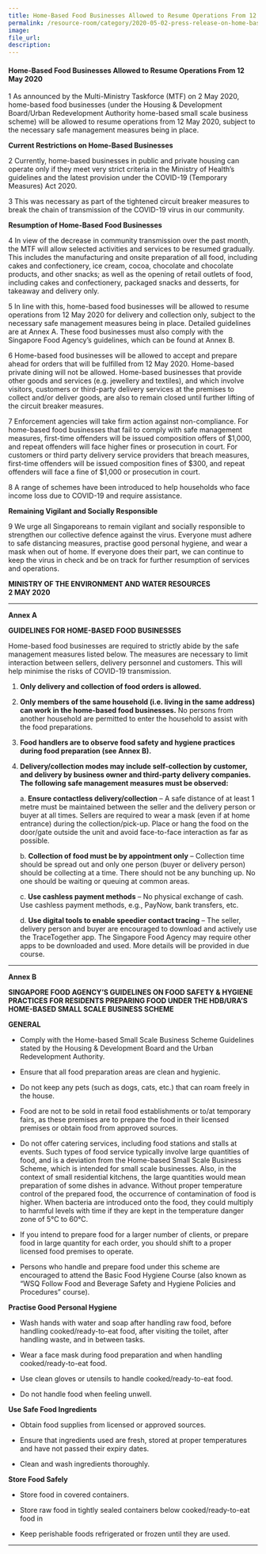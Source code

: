 ```yaml
---  
title: Home-Based Food Businesses Allowed to Resume Operations From 12 May 2020  
permalink: /resource-room/category/2020-05-02-press-release-on-home-based-food-businesses/  
image:  
file_url:  
description:  
---  
```


#### Home-Based Food Businesses Allowed to Resume Operations From 12 May 2020  

1 As announced by the Multi-Ministry Taskforce (MTF) on 2 May 2020, home-based food businesses (under the Housing & Development Board/Urban Redevelopment Authority home-based small scale business scheme) will be allowed to resume operations from 12 May 2020, subject to the necessary safe management measures being in place.  

**Current Restrictions on Home-Based Businesses**  

2 Currently, home-based businesses in public and private housing can operate only if they meet very strict criteria in the Ministry of Health’s guidelines and the latest provision under the COVID-19 (Temporary Measures) Act 2020.  

3 This was necessary as part of the tightened circuit breaker measures to break the chain of transmission of the COVID-19 virus in our community.  

**Resumption of Home-Based Food Businesses**  

4 In view of the decrease in community transmission over the past month, the MTF will allow selected activities and services to be resumed gradually. This includes the manufacturing and onsite preparation of all food, including cakes and confectionery, ice cream, cocoa, chocolate and chocolate products, and other snacks; as well as the opening of retail outlets of food, including cakes and confectionery, packaged snacks and desserts, for takeaway and delivery only.  

5 In line with this, home-based food businesses will be allowed to resume operations from 12 May 2020 for delivery and collection only, subject to the necessary safe management measures being in place. Detailed guidelines are at Annex A. These food businesses must also comply with the Singapore Food Agency’s guidelines, which can be found at Annex B.  

6 Home-based food businesses will be allowed to accept and prepare ahead for orders that will be fulfilled from 12 May 2020. Home-based private dining will not be allowed. Home-based businesses that provide other goods and services (e.g. jewellery and textiles), and which involve visitors, customers or third-party delivery services at the premises to collect and/or deliver goods, are also to remain closed until further lifting of the circuit breaker measures.  

7 Enforcement agencies will take firm action against non-compliance. For home-based food businesses that fail to comply with safe management measures, first-time offenders will be issued composition offers of $1,000, and repeat offenders will face higher fines or prosecution in court. For customers or third party delivery service providers that breach measures, first-time offenders will be issued composition fines of $300, and repeat offenders will face a fine of $1,000 or prosecution in court.  

8 A range of schemes have been introduced to help households who face income loss due to COVID-19 and require assistance.  

**Remaining Vigilant and Socially Responsible**  

9 We urge all Singaporeans to remain vigilant and socially responsible to strengthen our collective defence against the virus. Everyone must adhere to safe distancing measures, practise good personal hygiene, and wear a mask when out of home. If everyone does their part, we can continue to keep the virus in check and be on track for further resumption of services and operations.  

**MINISTRY OF THE ENVIRONMENT AND WATER RESOURCES**  
**2 MAY 2020**  

-----  
**Annex A**  

**GUIDELINES FOR HOME-BASED FOOD BUSINESSES**  

Home-based food businesses are required to strictly abide by the safe management measures listed below. The measures are necessary to limit interaction between sellers, delivery personnel and customers. This will help minimise the risks of COVID-19 transmission.  

1. **Only delivery and collection of food orders is allowed.**  

2. **Only members of the same household (i.e. living in the same address) can work in the home-based food businesses.** No persons from another household are permitted to enter the household to assist with the food preparations.  

3. **Food handlers are to observe food safety and hygiene practices during food preparation (see Annex B).**  

4. **Delivery/collection modes may include self-collection by customer, and delivery by business owner and third-party delivery companies. The following safe management measures must be observed:**  

   a. **Ensure contactless delivery/collection** – A safe distance of at least 1 metre must be maintained between the seller and the delivery person or buyer at all times. Sellers are required to wear a mask (even if at home entrance) during the collection/pick-up. Place or hang the food on the door/gate outside the unit and avoid face-to-face interaction as far as possible.  
 
   b. **Collection of food must be by appointment only** – Collection time should be spread out and only one person (buyer or delivery person) should be collecting at a time. There should not be any bunching up. No one should be waiting or queuing at common areas.  
 
   c. **Use cashless payment methods** – No physical exchange of cash. Use cashless payment methods, e.g., PayNow, bank transfers, etc.  
 
   d. **Use digital tools to enable speedier contact tracing** – The seller, delivery person and buyer are encouraged to download and actively use the TraceTogether app. The Singapore Food Agency may require other apps to be downloaded and used. More details will be provided in due course.  

-----  
**Annex B**  

**SINGAPORE FOOD AGENCY’S GUIDELINES ON FOOD SAFETY & HYGIENE PRACTICES FOR RESIDENTS PREPARING FOOD UNDER THE HDB/URA’S HOME-BASED SMALL SCALE BUSINESS SCHEME**  

**GENERAL**  

- Comply with the Home-based Small Scale Business Scheme Guidelines stated by the Housing & Development Board and the Urban Redevelopment Authority.  

- Ensure that all food preparation areas are clean and hygienic.  

- Do not keep any pets (such as dogs, cats, etc.) that can roam freely in the house.  

- Food are not to be sold in retail food establishments or to/at temporary fairs, as these premises are to prepare the food in their licensed premises or obtain food from approved sources.  

- Do not offer catering services, including food stations and stalls at events. Such types of food service typically involve large quantities of food, and is a deviation from the Home-based Small Scale Business Scheme, which is intended for small scale businesses. Also, in the context of small residential kitchens, the large quantities would mean preparation of some dishes in advance. Without proper temperature control of the prepared food, the occurrence of contamination of food is higher. When bacteria are introduced onto the food, they could multiply to harmful levels with time if they are kept in the temperature danger zone of 5°C to 60°C.  

- If you intend to prepare food for a larger number of clients, or prepare food in large quantity for each order, you should shift to a proper licensed food premises to operate.  

- Persons who handle and prepare food under this scheme are encouraged to attend the Basic Food Hygiene Course (also known as “WSQ Follow Food and Beverage Safety and Hygiene Policies and Procedures” course).  

**Practise Good Personal Hygiene**  

- Wash hands with water and soap after handling raw food, before handling cooked/ready-to-eat food, after visiting the toilet, after handling waste, and in between tasks.  

- Wear a face mask during food preparation and when handling cooked/ready-to-eat food.  

- Use clean gloves or utensils to handle cooked/ready-to-eat food.  

- Do not handle food when feeling unwell.  

**Use Safe Food Ingredients**  

- Obtain food supplies from licensed or approved sources.  

- Ensure that ingredients used are fresh, stored at proper temperatures and have not passed their expiry dates.  

- Clean and wash ingredients thoroughly.  

**Store Food Safely**  

- Store food in covered containers.  

- Store raw food in tightly sealed containers below cooked/ready-to-eat food in  

- Keep perishable foods refrigerated or frozen until they are used.  

-----  
